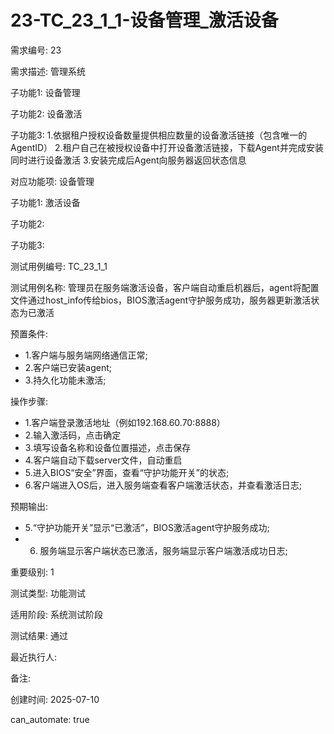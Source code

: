 # 23-TC_23_1_1-设备管理_激活设备

需求编号: 23

需求描述: 管理系统

子功能1: 设备管理

子功能2: 设备激活

子功能3: 1.依据租户授权设备数量提供相应数量的设备激活链接（包含唯一的AgentID）
2.租户自己在被授权设备中打开设备激活链接，下载Agent并完成安装同时进行设备激活
3.安装完成后Agent向服务器返回状态信息


对应功能项: 设备管理

子功能1: 激活设备

子功能2: 

子功能3: 


测试用例编号: TC_23_1_1

测试用例名称: 管理员在服务端激活设备，客户端自动重启机器后，agent将配置文件通过host_info传给bios，BIOS激活agent守护服务成功，服务器更新激活状态为已激活

预置条件:
- 1.客户端与服务端网络通信正常;
- 2.客户端已安装agent;
- 3.持久化功能未激活;

操作步骤:
- 1.客户端登录激活地址（例如192.168.60.70:8888）
- 2.输入激活码，点击确定
- 3.填写设备名称和设备位置描述，点击保存
- 4.客户端自动下载server文件，自动重启
- 5.进入BIOS“安全”界面，查看“守护功能开关”的状态;
- 6.客户端进入OS后，进入服务端查看客户端激活状态，并查看激活日志;

预期输出:
- 5.“守护功能开关”显示“已激活”，BIOS激活agent守护服务成功;
- 6. 服务端显示客户端状态已激活，服务端显示客户端激活成功日志;

重要级别: 1

测试类型: 功能测试

适用阶段: 系统测试阶段

测试结果: 通过

最近执行人: 

备注: 

创建时间: 2025-07-10

can_automate: true
